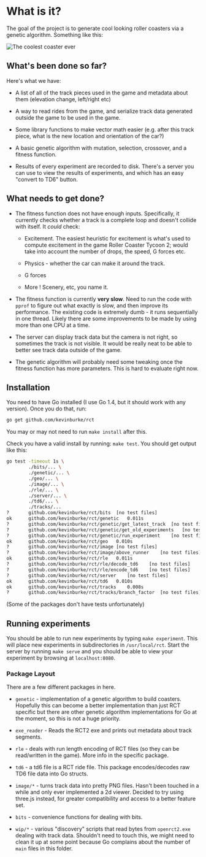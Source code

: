# What is it?

The goal of the project is to generate cool looking roller coasters via a
genetic algorithm. Something like this:

<img
src="https://kev.inburke.com/slides/coasters/images/double-dare-better.png"
alt="The coolest coaster ever" />

## What's been done so far?

Here's what we have:

- A list of all of the track pieces used in the game and metadata about them
  (elevation change, left/right etc)

- A way to read rides from the game, and serialize track data generated outside
  the game to be used in the game.

- Some library functions to make vector math easier (e.g. after this track
piece, what is the new location and orientation of the car?)

- A basic genetic algorithm with mutation, selection, crossover, and a fitness
  function.

- Results of every experiment are recorded to disk. There's a server you can
use to view the results of experiments, and which has an easy "convert to TD6"
button.

## What needs to get done?

- The fitness function does not have enough inputs. Specifically, it currently
checks whether a track is a complete loop and doesn't collide with itself. It
*could* check:

    - Excitement. The easiest heuristic for excitement is what's used to
      compute excitement in the game Roller Coaster Tycoon 2; would take into
      account the number of drops, the speed, G forces etc.

    - Physics - whether the car can make it around the track.

    - G forces

    - More ! Scenery, etc, you name it.

- The fitness function is currently **very slow**. Need to run the code with
`pprof` to figure out what exactly is slow, and then improve its performance.
The existing code is extremely dumb - it runs sequentially in one thread.
Likely there are some improvements to be made by using more than one CPU at a
time.

- The server can display track data but the camera is not right, so sometimes
the track is not visible. It would be really neat to be able to better see
track data outside of the game.

- The genetic algorithm will probably need some tweaking once the fitness
function has more parameters. This is hard to evaluate right now.

## Installation

You need to have Go installed (I use Go 1.4, but it should work with any
version). Once you do that, run:

```bash
go get github.com/kevinburke/rct
```

You may or may not need to run `make install` after this.

Check you have a valid install by running: `make test`. You should get output
like this:

```bash
go test -timeout 1s \
		./bits/... \
		./genetic/... \
		./geo/... \
		./image/... \
		./rle/... \
		./server/... \
		./td6/... \
		./tracks/...
?   	github.com/kevinburke/rct/bits	[no test files]
ok  	github.com/kevinburke/rct/genetic	0.011s
?   	github.com/kevinburke/rct/genetic/get_latest_track	[no test files]
?   	github.com/kevinburke/rct/genetic/get_old_experiments	[no test files]
?   	github.com/kevinburke/rct/genetic/run_experiment	[no test files]
ok  	github.com/kevinburke/rct/geo	0.010s
?   	github.com/kevinburke/rct/image	[no test files]
?   	github.com/kevinburke/rct/image/above_runner	[no test files]
ok  	github.com/kevinburke/rct/rle	0.011s
?   	github.com/kevinburke/rct/rle/decode_td6	[no test files]
?   	github.com/kevinburke/rct/rle/encode_td6	[no test files]
?   	github.com/kevinburke/rct/server	[no test files]
ok  	github.com/kevinburke/rct/td6	0.010s
ok  	github.com/kevinburke/rct/tracks	0.008s
?   	github.com/kevinburke/rct/tracks/branch_factor	[no test files]
```

(Some of the packages don't have tests unfortunately)

## Running experiments

You should be able to run new experiments by typing `make experiment`. This
will place new experiments in subdirectories in `/usr/local/rct`. Start the
server by running `make serve` and you should be able to view your experiment
by browsing at `localhost:8080`.

### Package Layout

There are a few different packages in here.

- `genetic` - implementation of a genetic algorithm to build coasters.
  Hopefully this can become a better implementation than just RCT specific but
  there are other genetic algorithm implementations for Go at the moment, so
  this is not a huge priority.

- `exe_reader` - Reads the RCT2 exe and prints out metadata about track
segments.

- `rle` - deals with run length encoding of RCT files (so they can be
read/written in the game). More info in the specific package.

- `td6` - a td6 file is a RCT ride file. This package encodes/decodes raw TD6
file data into Go structs.

- `image/*` - turns track data into pretty PNG files. Hasn't been touched in
  a while and only ever implemented a 2d viewer. Decided to try using three.js
  instead, for greater compatibility and access to a better feature set.

- `bits` - convenience functions for dealing with bits.

- `wip/*` - various "discovery" scripts that read bytes from `openrct2.exe`
dealing with track data. Shouldn't need to touch this, we might need to clean
it up at some point because Go complains about the number of `main` files in
this folder.
